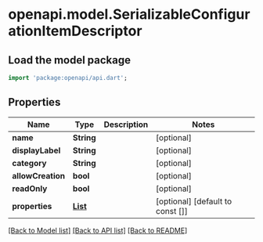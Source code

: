 # openapi.model.SerializableConfigurationItemDescriptor

## Load the model package
```dart
import 'package:openapi/api.dart';
```

## Properties
Name | Type | Description | Notes
------------ | ------------- | ------------- | -------------
**name** | **String** |  | [optional] 
**displayLabel** | **String** |  | [optional] 
**category** | **String** |  | [optional] 
**allowCreation** | **bool** |  | [optional] 
**readOnly** | **bool** |  | [optional] 
**properties** | [**List<SerializableConfigurationItemPropertyDescriptor>**](SerializableConfigurationItemPropertyDescriptor.md) |  | [optional] [default to const []]

[[Back to Model list]](../README.md#documentation-for-models) [[Back to API list]](../README.md#documentation-for-api-endpoints) [[Back to README]](../README.md)


